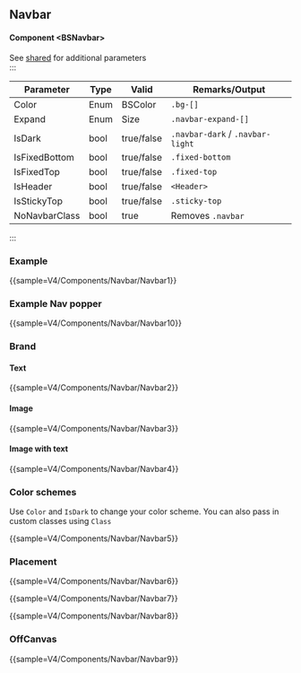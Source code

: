﻿## Navbar
#### Component \<BSNavbar\>
See [shared](layout/shared) for additional parameters    
:::

| Parameter     | Type | Valid      | Remarks/Output                   | 
|---------------|------|------------|----------------------------------|
| Color         | Enum | BSColor    | `.bg-[]`                         | { .table-striped}
| Expand        | Enum | Size       | `.navbar-expand-[]`              |
| IsDark        | bool | true/false | `.navbar-dark` / `.navbar-light` |
| IsFixedBottom | bool | true/false | `.fixed-bottom`                  |
| IsFixedTop    | bool | true/false | `.fixed-top`                     |
| IsHeader      | bool | true/false | `<Header>`                       |
| IsStickyTop   | bool | true/false | `.sticky-top`                    |
| NoNavbarClass | bool | true       | Removes `.navbar`                |

:::

### Example

{{sample=V4/Components/Navbar/Navbar1}}

### Example Nav popper

{{sample=V4/Components/Navbar/Navbar10}}

### Brand
#### Text

{{sample=V4/Components/Navbar/Navbar2}}

#### Image

{{sample=V4/Components/Navbar/Navbar3}}

#### Image with text

{{sample=V4/Components/Navbar/Navbar4}}

### Color schemes
Use `Color` and `IsDark` to change your color scheme. You can also pass in custom classes using `Class`

{{sample=V4/Components/Navbar/Navbar5}}

### Placement

{{sample=V4/Components/Navbar/Navbar6}}

{{sample=V4/Components/Navbar/Navbar7}}

{{sample=V4/Components/Navbar/Navbar8}}

### OffCanvas

{{sample=V4/Components/Navbar/Navbar9}}
